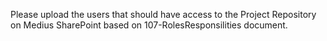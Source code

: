 Please upload the users that should have access to the Project Repository on Medius SharePoint based on 107-RolesResponsilities document.
